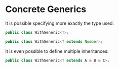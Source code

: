# Concrete Generics

It is possible specifying more exactly the type used:

```java
public class WithGeneric<T>;

public class WithGeneric<T extends Number>;
```

It is even possible to define multiple inheritances:

```java
public class WithGeneric<T extends A & B & C>;
```

